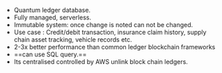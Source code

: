 - Quantum ledger database.
- Fully managed, serverless.
- Immutable system: once change is noted can not be changed.
- Use case : Credit/debit transaction, insurance claim history, supply chain asset tracking, vehicle records etc.
- 2-3x better performance than common ledger blockchain frameworks
- ==can use SQL query.==
- Its centralised controlled by AWS unlink block chain ledgers.
